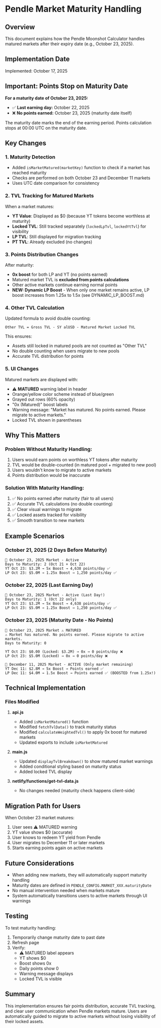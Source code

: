 # Pendle Market Maturity Handling

## Overview
This document explains how the Pendle Moonshot Calculator handles matured markets after their expiry date (e.g., October 23, 2025).

## Implementation Date
Implemented: October 17, 2025

## Important: Points Stop on Maturity Date
**For a maturity date of October 23, 2025:**
- ✅ **Last earning day:** October 22, 2025
- ❌ **No points earned:** October 23, 2025 (maturity date itself)

The maturity date marks the end of the earning period. Points calculation stops at 00:00 UTC on the maturity date.

## Key Changes

### 1. Maturity Detection
- Added `isMarketMatured(marketKey)` function to check if a market has reached maturity
- Checks are performed on both October 23 and December 11 markets
- Uses UTC date comparison for consistency

### 2. TVL Tracking for Matured Markets
When a market matures:
- **YT Value**: Displayed as $0 (because YT tokens become worthless at maturity)
- **Locked TVL**: Still tracked separately (`lockedLpTvl`, `lockedYtTvl`) for visibility
- **LP TVL**: Still displayed for migration tracking
- **PT TVL**: Already excluded (no changes)

### 3. Points Distribution Changes
After maturity:
- **0x boost** for both LP and YT (no points earned)
- Matured market TVL is **excluded from points calculations**
- Other active markets continue earning normal points
- **NEW: Dynamic LP Boost** - When only one market remains active, LP boost increases from 1.25x to 1.5x (see DYNAMIC_LP_BOOST.md)

### 4. Other TVL Calculation
Updated formula to avoid double counting:
```
Other TVL = Gross TVL - SY alUSD - Matured Market Locked TVL
```

This ensures:
- Assets still locked in matured pools are not counted as "Other TVL"
- No double counting when users migrate to new pools
- Accurate TVL distribution for points

### 5. UI Changes
Matured markets are displayed with:
- ⚠️ **MATURED** warning label in header
- Orange/yellow color scheme instead of blue/green
- Grayed out rows (60% opacity)
- "0x (Matured)" boost labels
- Warning message: "Market has matured. No points earned. Please migrate to active markets."
- Locked TVL shown in parentheses

## Why This Matters

### Problem Without Maturity Handling:
1. Users would earn points on worthless YT tokens after maturity
2. TVL would be double-counted (in matured pool + migrated to new pool)
3. Users wouldn't know to migrate to active markets
4. Points distribution would be inaccurate

### Solution With Maturity Handling:
1. ✅ No points earned after maturity (fair to all users)
2. ✅ Accurate TVL calculations (no double counting)
3. ✅ Clear visual warnings to migrate
4. ✅ Locked assets tracked for visibility
5. ✅ Smooth transition to new markets

## Example Scenarios

### October 21, 2025 (2 Days Before Maturity)
```
📅 October 23, 2025 Market - Active
Days to Maturity: 2 (Oct 21 + Oct 22)
YT Oct 23: $3.2M → 5x Boost → 4,638 points/day ✅
LP Oct 23: $5.0M → 1.25x Boost → 1,250 points/day ✅
```

### October 22, 2025 (Last Earning Day)
```
📅 October 23, 2025 Market - Active (Last Day!)
Days to Maturity: 1 (Oct 22 only)
YT Oct 23: $3.2M → 5x Boost → 4,638 points/day ✅
LP Oct 23: $5.0M → 1.25x Boost → 1,250 points/day ✅
```

### October 23, 2025 (Maturity Date - No Points)
```
📅 October 23, 2025 Market ⚠️ MATURED
⚠️ Market has matured. No points earned. Please migrate to active markets.
Days to Maturity: 0

YT Oct 23: $0.00 (Locked: $3.2M) → 0x → 0 points/day ❌
LP Oct 23: $5.0M (Locked) → 0x → 0 points/day ❌

📅 December 11, 2025 Market - ACTIVE (Only market remaining)
YT Dec 11: $2.8M → 5x Boost → Points earned ✅
LP Dec 11: $4.0M → 1.5x Boost → Points earned ✅ (BOOSTED from 1.25x!)
```

## Technical Implementation

### Files Modified
1. **api.js**
   - Added `isMarketMatured()` function
   - Modified `fetchTvlData()` to track maturity status
   - Modified `calculateWeightedTvl()` to apply 0x boost for matured markets
   - Updated exports to include `isMarketMatured`

2. **main.js**
   - Updated `displayTvlBreakdown()` to show matured market warnings
   - Added conditional styling based on maturity status
   - Added locked TVL display

3. **netlify/functions/get-tvl-data.js**
   - No changes needed (maturity check happens client-side)

## Migration Path for Users
When October 23 market matures:
1. User sees ⚠️ MATURED warning
2. YT value shows $0 (accurate)
3. User knows to redeem YT yield from Pendle
4. User migrates to December 11 or later markets
5. Starts earning points again on active markets

## Future Considerations
- When adding new markets, they will automatically support maturity handling
- Maturity dates are defined in `PENDLE_CONFIG.MARKET_XXX.maturityDate`
- No manual intervention needed when markets mature
- System automatically transitions users to active markets through UI warnings

## Testing
To test maturity handling:
1. Temporarily change maturity date to past date
2. Refresh page
3. Verify:
   - ⚠️ MATURED label appears
   - YT shows $0
   - Boost shows 0x
   - Daily points show 0
   - Warning message displays
   - Locked TVL is visible

## Summary
This implementation ensures fair points distribution, accurate TVL tracking, and clear user communication when Pendle markets mature. Users are automatically guided to migrate to active markets without losing visibility of their locked assets.

